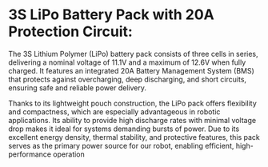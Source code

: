 # 3S LiPo Battery Pack with 20A Protection Circuit: 

The 3S Lithium Polymer (LiPo) battery pack consists of three cells in series, delivering a nominal voltage of 11.1V and a maximum of 12.6V when fully charged. It features an integrated 20A Battery Management System (BMS) that protects against overcharging, deep discharging, and short circuits, ensuring safe and reliable power delivery.

Thanks to its lightweight pouch construction, the LiPo pack offers flexibility and compactness, which are especially advantageous in robotic applications. Its ability to provide high discharge rates with minimal voltage drop makes it ideal for systems demanding bursts of power. Due to its excellent energy density, thermal stability, and protective features, this pack serves as the primary power source for our robot, enabling efficient, high-performance operation

